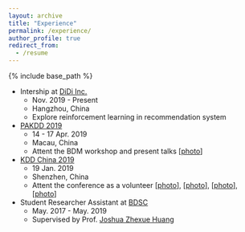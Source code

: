 ```yaml
---
layout: archive
title: "Experience"
permalink: /experience/
author_profile: true
redirect_from:
  - /resume
---
```


{% include base_path %}

* Intership at [DiDi Inc.](<https://www.didiglobal.com/>)
  * Nov. 2019 - Present
  * Hangzhou, China
  * Explore reinforcement learning in recommendation system
* [PAKDD 2019](<https://pakdd2019.medmeeting.org/en>)
  * 14 - 17 Apr. 2019
  * Macau, China
  * Attent the BDM workshop and present talks [[photo](/images/pakdd-1.jpeg)]
* [KDD China 2019](<http://kddchina.org/#/Content/fenghui2019>)
  * 19 Jan. 2019
  * Shenzhen, China
  * Attent the conference as a volunteer [[photo](/images/kdd-china1.jpg)], [[photo](/images/kdd-china2.jpg)], [[photo](/images/kdd-china3.jpg)], [[photo](/images/kdd-china4.jpg)]
* Student Researcher Assistant at [BDSC](<http://bdsc.szu.edu.cn/>)
  * May. 2017 - May. 2019
  * Supervised by Prof. [Joshua Zhexue Huang](<https://ieeexplore.ieee.org/author/37081979900>)
